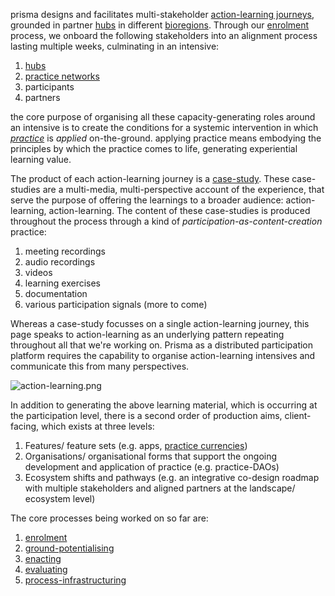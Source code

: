 prisma designs and facilitates multi-stakeholder [action-learning journeys](/patterns/action-learning%20journeys.md), grounded in partner [hubs](/collaborators/communities-of-place/hub/hubs.md) in different [bioregions](/glossary/bioregion). Through our [enrolment](/processes/enrolment) process, we onboard the following stakeholders into an alignment process lasting multiple weeks, culminating in an intensive:

1. [hubs](/collaborators/communities-of-place/hub/hubs.md)
2. [practice networks](/collaborators/communities-of-practice/practice-networks.md)
3. participants
4. partners

the core purpose of organising all these capacity-generating roles around an intensive is to create the conditions for a systemic intervention in which *[practice](/glossary/Practice.md)* is *applied* on-the-ground. applying practice means embodying the principles by which the practice comes to life, generating experiential learning value. 

The product of each action-learning journey is a [case-study](/patterns/case-study.md). These case-studies are a multi-media, multi-perspective account of the experience, that serve the purpose of offering the learnings to a broader audience: action-learning, action-learning. The content of these case-studies is produced throughout the process through a kind of *participation-as-content-creation* practice:

1. meeting recordings
2. audio recordings
3. videos
4. learning exercises
5. documentation
6. various participation signals (more to come)

Whereas a case-study focusses on a single action-learning journey, this page speaks to action-learning as an underlying pattern repeating throughout all that we're working on. Prisma as a distributed participation platform requires the capability to organise action-learning intensives and communicate this from many perspectives. 

![action-learning.png](/action-learning.png)

In addition to generating the above learning material, which is occurring at the participation level, there is a second order of production aims, client-facing, which exists at three levels:

1. Features/ feature sets (e.g. apps, [practice currencies](/processes/process-infrastructuring/practice-currencies))
2. Organisations/ organisational forms that support the ongoing development and application of practice (e.g. practice-DAOs)
3. Ecosystem shifts and pathways (e.g. an integrative co-design roadmap with multiple stakeholders and aligned partners at the landscape/ ecosystem level)

The core processes being worked on so far are:

1. [enrolment](/processes/enrolment)
2. [ground-potentialising](/processes/ground-potentialising.md)
3. [enacting](/processes/enactment)
4. [evaluating](/processes/evaluation)
5. [process-infrastructuring](/processes/process-infrastructuring)
